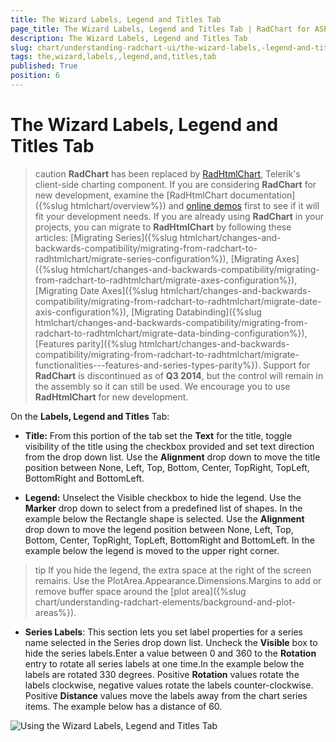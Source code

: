```yaml
---
title: The Wizard Labels, Legend and Titles Tab
page_title: The Wizard Labels, Legend and Titles Tab | RadChart for ASP.NET AJAX Documentation
description: The Wizard Labels, Legend and Titles Tab
slug: chart/understanding-radchart-ui/the-wizard-labels,-legend-and-titles-tab
tags: the,wizard,labels,,legend,and,titles,tab
published: True
position: 6
---
```


# The Wizard Labels, Legend and Titles Tab

>caution  **RadChart** has been replaced by [RadHtmlChart](https://www.telerik.com/products/aspnet-ajax/html-chart.aspx), Telerik's client-side charting component. If you are considering **RadChart** for new development, examine the [RadHtmlChart documentation]({%slug htmlchart/overview%}) and [online demos](https://demos.telerik.com/aspnet-ajax/htmlchart/examples/overview/defaultcs.aspx) first to see if it will fit your development needs. If you are already using **RadChart** in your projects, you can migrate to **RadHtmlChart** by following these articles: [Migrating Series]({%slug htmlchart/changes-and-backwards-compatibility/migrating-from-radchart-to-radhtmlchart/migrate-series-configuration%}), [Migrating Axes]({%slug htmlchart/changes-and-backwards-compatibility/migrating-from-radchart-to-radhtmlchart/migrate-axes-configuration%}), [Migrating Date Axes]({%slug htmlchart/changes-and-backwards-compatibility/migrating-from-radchart-to-radhtmlchart/migrate-date-axis-configuration%}), [Migrating Databinding]({%slug htmlchart/changes-and-backwards-compatibility/migrating-from-radchart-to-radhtmlchart/migrate-data-binding-configuration%}), [Features parity]({%slug htmlchart/changes-and-backwards-compatibility/migrating-from-radchart-to-radhtmlchart/migrate-functionalities---features-and-series-types-parity%}). Support for **RadChart** is discontinued as of **Q3 2014**, but the control will remain in the assembly so it can still be used. We encourage you to use **RadHtmlChart** for new development.

On the **Labels, Legend and Titles** Tab:

* **Title:** From this portion of the tab set the **Text** for the title, toggle visibility of the title using the checkbox provided and set text direction from the drop down list. Use the **Alignment** drop down to move the title position between None, Left, Top, Bottom, Center, TopRight, TopLeft, BottomRight and BottomLeft.

* **Legend:** Unselect the Visible checkbox to hide the legend. Use the **Marker** drop down to select from a predefined list of shapes. In the example below the Rectangle shape is selected. Use the **Alignment** drop down to move the legend position between None, Left, Top, Bottom, Center, TopRight, TopLeft, BottomRight and BottomLeft. In the example below the legend is moved to the upper right corner.

>tip If you hide the legend, the extra space at the right of the screen remains. Use the PlotArea.Appearance.Dimensions.Margins to add or remove buffer space around the [plot area]({%slug chart/understanding-radchart-elements/background-and-plot-areas%}).

* **Series Labels**: This section lets you set label properties for a series name selected in the Series drop down list. Uncheck the **Visible** box to hide the series labels.Enter a value between 0 and 360 to the **Rotation** entry to rotate all series labels at one time.In the example below the labels are rotated 330 degrees. Positive **Rotation** values rotate the labels clockwise, negative values rotate the labels counter-clockwise. Positive **Distance** values move the labels away from the chart series items. The example below has a distance of 60.

![Using the Wizard Labels, Legend and Titles Tab](images/radchart-ui004.png)
